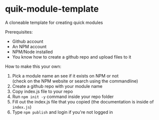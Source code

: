 # quik-module-template
A cloneable template for creating quick modules

Prerequisites:
- Github account
- An NPM account
- NPM/Node installed
- You know how to create a github repo and upload files to it

How to make this your own:
1. Pick a module name an see if it exists on NPM or not<br>
(check on the NPM website or search using the commandline)
2. Create a github repo with your module name
3. Copy index.js file to your repo
4. Run `npm init -y` command inside your repo folder
5. Fill out the index.js file that you copied (the documentation is inside of `index.js`)
6. Type `npm publish` and login if you're not logged in
